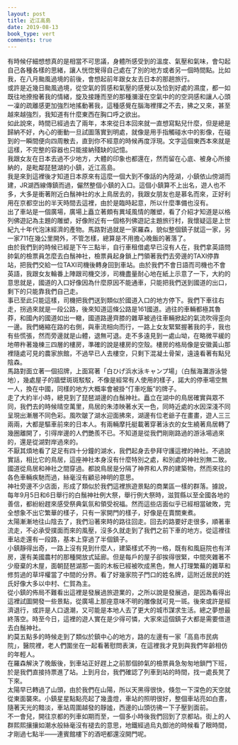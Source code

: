 ```yaml
---
layout: post
title: 近江高島
date: 2019-08-13
book_type: vert
comments: true
---
```


有時候仔細想想真的是相當不可思議，身體所感受到的溫度、氣壓和氣味，會勾起自己各種各樣的思緒，讓人恍惚覺得自己處在了別的地方或者另一個時間點。比如我，在八月颱風過境的前後，會想起前年跟女友去日本的那趟旅行。
<br>
或許是近幾日颱風過境，從空氣的質感和氣壓的感覺以及恰到好處的濕度，都一如既往地撩撥著我的情緒，旋及接踵而至的那種瀰漫在空氣中的的空洞感和讓人心頭一凜的疏離感更加強烈地搖動著我，這種感覺在腦海裡揮之不去，拂之又來，甚至越來越強烈，我知道有什麼東西在胸口呼之欲出。
<br>
如此說來，時間已經過去了兩年，本來從日本回來就一直想寫點兒什麼，但是總是歸納不好，內心的衝動一旦試圖落實到明處，就像是用手指觸碰水中的影像，在碰到的一瞬間便向四周散去，直到你不經意的時候再度浮現。文字這個東西本來就是這樣，不完整的容器也只能接納殘缺的記憶。
<br>
我跟女友在日本去過不少地方，大體的印象也都還在，然而留在心底、被身心所接納的，是毗鄰琵琶湖的小鎮，近江高島。
<br>
我是來到這裡後才知道日本原來有這麼一個大到不像話的內陸湖，小鎮依山傍湖而建，JR湖西線傳鎮而過，儼然整個小鎮的入口。這個小鎮算不上出名，遊人也不多，大多是衝著附近白鬚神社的水上鳥居去的，我跟女朋友也是慕名而來，正好利用在京都空出的半天時間去這裡，由於是臨時起意，所以什麼準備也沒有。
<br>
出了車站是一個廣場，廣場上矗立著頗有異域風情的雕塑，看了介紹才知道是以格列佛遊記為主題的雕塑，好像附近有一個格列佛遊記主題旅行村，我懷疑這是上世紀九十年代泡沫經濟的產物。馬路對過就是一家羅森，貌似整個鎮子就這一家，另一家711在幾公里開外，不管怎樣，總算是不用擔心晚飯的著落了。
<br>
由於我們到的時候已經是下午三點半，自行車租借處早已沒有人在，我們拿英語問帥氣的檢票員怎麼去白鬚神社，檢票員起身鎖上門領著我們去旁邊的TAXI停靠站，把我們交給一位TAXI司機後轉身回到車站。由於我們不會日語而司機也不會英語，我跟女友輪番上陣跟司機交涉，司機盡量耐心地在紙上示意了一下，大約的意思就是，國道的入口好像因為什麼原因不能通車，只能把我們送到國道的出口，剩下的只能靠我們自己走。
<br>
事已至此只能這樣，司機把我們送到類似於國道入口的地方停下。我們下車往右走，拐過來就是一段公路，後來知道這條公路是161國道。過往的車輛都極其魯莽，和國內的國道如出一轍，國道路邊齊膝的雜草被過往車輛掀起的氣流吹得歪向一邊。我們蜷縮在路的右側，與車流相向而行，一路上女友緊緊握著我的手，我也有些慌張，然而旁邊就是山體，退無可退。走不多遠見到一處山坳，在略微平緩的地帶杵著幾棟三四層的樓房，準確的說是樓房的空殼。樓房的格局像是安徽黃山那裡隨處可見的農家旅館，不過早已人去樓空，只剩下混凝土骨架，遠遠看著有點兒陰森。
<br>
馬路對面立著一個招牌，上面寫著「白ひげ浜水泳キャンプ場」（白鬚海灘游泳營地），幾處屋子的牆壁斑斑駁駁，不像是經常有人使用的樣子，諾大的停車場空無一人，換在中國，同樣的地方大概率會被掛“仃車吃飯”的牌子。
<br>
走了大約半小時，總見到了琵琶湖邊的白鬚神社。矗立在湖中的鳥居確實與眾不同，我們去的時候晴空萬里，鳥居的朱漆映著水天一色，同時近處的水因深淺不同呈現出漸層不同色彩。風吹皺了湖水迎面拂來，湖邊有位老爺子在畫畫，遊人三三兩兩，大都是驅車前來的日本人。有兩輛摩托艇載著穿著泳衣的女生繞著鳥居轉了幾圈離開了，引得岸邊的人們艷羨不已。不知道是從我們剛剛路過的游泳場過來的，還是從湖對岸過來的。
<br>
不厭其煩地看了足足有四十分鐘的湖水，我們起身去參拜守護這裡的神社。不過說實話，相比它的鳥居，這座神社本身沒有什麼特別之處，和別處的神社別無二致。國道從鳥居和神社之間穿過。都說鳥居是分隔了神界和人界的建築物，然而來往的各色車輛疾馳而過，絲毫沒有顧忌神明的意思。
<br>
神社旁邊不少店面，形成了類似於我們這裡旅遊景點的商業區一樣的群落。據說，每年9月5日和6日舉行的白鬚神社例大祭，舉行例大祭時，滋賀縣以至全國各地的善信，都紛紛趕來感受祭典氣氛和領受祝福。然而這些店面似乎已經相當破敗，完全想象不出它繁華的樣子，只有一家開門的樣子，好像是在賣關東煮。
<br>
太陽漸漸地往山陰去了，我們沿著來時的路往回走。回去的路要好走很多，順著車流走，不必承受撲面而來的風壓，沒多久就走到了我們之前下車的地方。從這裡往車站走還有一段路，基本上穿過了半個鎮子。
<br>
小鎮靜得出奇，一路上沒有見到什麼人，建築樣式不拘一格，既有和風庭院也有洋房，還有美國農村的那種開放式延廊。但是每戶的屋子卻挨得很緊，中間夾雜著不少廢棄的木屋，面朝琵琶湖那一面的木板已經被吹成黑色，無人打理繁蕪的雜草和修剪過的草坪權當了中間的分界。看了好幾家院子門口的姓名牌，這附近居民的姓氏好像大多以中村、仁賀為主。
<br>
從小鎮的佈局不難看出這裡是發展過旅遊業的，之所以說是發展過，是因為看得出這裡試圖開發一些景點，從廣場上那座意味不明的雕像就可見一斑。後來或許是經濟退行，或許是人口退潮，又可能是本地人去了更大的城市謀求生活。總之夢想最終落空。時至今日，這裡的遊人實在是少得可憐，大家來這個鎮子大都是需要借道去白鬚神社。
<br>
約莫五點多的時候走到了類似於鎮中心的地方，路的左邊有一家「高島市民病院」，醫院裡，老人們圍坐在一起看著慰問表演，在這裡我才見到與我們年齡相仿的年輕人。
<br>
在羅森解決了晚飯後，到車站正好趕上之前那個帥氣的檢票員急匆匆地鎖門下班，於是我們直接持票進了站。上到月台，我們確認了列車到站的時間，找一處長凳了下來。
<br>
太陽早已轉過了山頭，由於我們在山陽，所以天黑得很快，倏忽一下深色的天空就從東面襲來。小鎮星星點點亮起了幾盞燈，車站的照明很好，整個車站亮如白晝，隨著天光的黯淡，車站周圍越發的靜謐，西邊的山頭彷彿一下子壓到面前。
<br>
不一會兒，開往京都的列車如期而至，一個多小時後我們回到了京都站。街上的人群熙熙攘攘如潮水般絲毫沒有褪去的意思，地鐵經過烏丸御池的時候看了眼時間，才剛過七點半——連賓館樓下的酒吧都還沒開門呢。